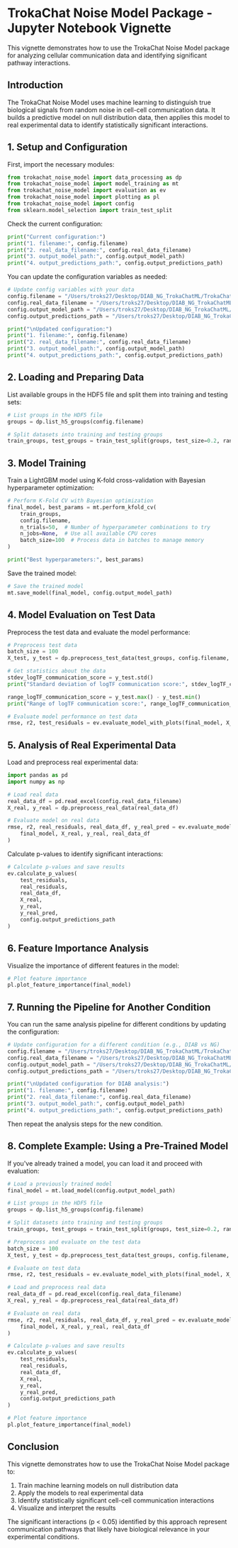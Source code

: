 # TrokaChat Noise Model Package - Jupyter Notebook Vignette

This vignette demonstrates how to use the TrokaChat Noise Model package for analyzing cellular communication data and identifying significant pathway interactions.

## Introduction

The TrokaChat Noise Model uses machine learning to distinguish true biological signals from random noise in cell-cell communication data. It builds a predictive model on null distribution data, then applies this model to real experimental data to identify statistically significant interactions.

## 1. Setup and Configuration

First, import the necessary modules:

```python
from trokachat_noise_model import data_processing as dp
from trokachat_noise_model import model_training as mt
from trokachat_noise_model import evaluation as ev
from trokachat_noise_model import plotting as pl
from trokachat_noise_model import config
from sklearn.model_selection import train_test_split
```

Check the current configuration:

```python
print("Current configuration:")
print("1. filename:", config.filename)
print("2. real_data_filename:", config.real_data_filename)
print("3. output_model_path:", config.output_model_path)
print("4. output_predictions_path:", config.output_predictions_path)
```

You can update the configuration variables as needed:

```python
# Update config variables with your data
config.filename = "/Users/troks27/Desktop/DIAB_NG_TrokaChatML/TrokaChat/HERE/NULLDIST_NG_vs_NG_allpathways.h5"
config.real_data_filename = "/Users/troks27/Desktop/DIAB_NG_TrokaChatML/TrokaChat/HERE/NG DEGs_allpathways.xlsx"
config.output_model_path = "/Users/troks27/Desktop/DIAB_NG_TrokaChatML/TrokaChat/Noise Model/noisemodel_NG.pkl"
config.output_predictions_path = "/Users/troks27/Desktop/DIAB_NG_TrokaChatML/TrokaChat/Noise Model/noise_model_predictions_NG.csv"

print("\nUpdated configuration:")
print("1. filename:", config.filename)
print("2. real_data_filename:", config.real_data_filename)
print("3. output_model_path:", config.output_model_path)
print("4. output_predictions_path:", config.output_predictions_path)
```

## 2. Loading and Preparing Data

List available groups in the HDF5 file and split them into training and testing sets:

```python
# List groups in the HDF5 file
groups = dp.list_h5_groups(config.filename)

# Split datasets into training and testing groups
train_groups, test_groups = train_test_split(groups, test_size=0.2, random_state=42)
```

## 3. Model Training

Train a LightGBM model using K-fold cross-validation with Bayesian hyperparameter optimization:

```python
# Perform K-Fold CV with Bayesian optimization
final_model, best_params = mt.perform_kfold_cv(
    train_groups, 
    config.filename, 
    n_trials=50,  # Number of hyperparameter combinations to try
    n_jobs=None,  # Use all available CPU cores
    batch_size=100  # Process data in batches to manage memory
)

print("Best hyperparameters:", best_params)
```

Save the trained model:

```python
# Save the trained model
mt.save_model(final_model, config.output_model_path)
```

## 4. Model Evaluation on Test Data

Preprocess the test data and evaluate the model performance:

```python
# Preprocess test data
batch_size = 100
X_test, y_test = dp.preprocess_test_data(test_groups, config.filename, batch_size, n_jobs=9)

# Get statistics about the data
stdev_logTF_communication_score = y_test.std()
print("Standard deviation of logTF communication score:", stdev_logTF_communication_score)

range_logTF_communication_score = y_test.max() - y_test.min()
print("Range of logTF communication score:", range_logTF_communication_score)

# Evaluate model performance on test data
rmse, r2, test_residuals = ev.evaluate_model_with_plots(final_model, X_test, y_test)
```

## 5. Analysis of Real Experimental Data

Load and preprocess real experimental data:

```python
import pandas as pd
import numpy as np

# Load real data
real_data_df = pd.read_excel(config.real_data_filename)
X_real, y_real = dp.preprocess_real_data(real_data_df)

# Evaluate model on real data
rmse, r2, real_residuals, real_data_df, y_real_pred = ev.evaluate_model_real_with_plots(
    final_model, X_real, y_real, real_data_df
)
```

Calculate p-values to identify significant interactions:

```python
# Calculate p-values and save results
ev.calculate_p_values(
    test_residuals, 
    real_residuals, 
    real_data_df, 
    X_real, 
    y_real, 
    y_real_pred, 
    config.output_predictions_path
)
```

## 6. Feature Importance Analysis

Visualize the importance of different features in the model:

```python
# Plot feature importance
pl.plot_feature_importance(final_model)
```

## 7. Running the Pipeline for Another Condition

You can run the same analysis pipeline for different conditions by updating the configuration:

```python
# Update configuration for a different condition (e.g., DIAB vs NG)
config.filename = "/Users/troks27/Desktop/DIAB_NG_TrokaChatML/TrokaChat/HERE/NULLDIST_DIAB_vs_NG_allpathways.h5"
config.real_data_filename = "/Users/troks27/Desktop/DIAB_NG_TrokaChatML/TrokaChat/HERE/DIAB DEGs_allpathways.xlsx"
config.output_model_path = "/Users/troks27/Desktop/DIAB_NG_TrokaChatML/TrokaChat/Noise Model/noisemodel_DIAB.pkl"
config.output_predictions_path = "/Users/troks27/Desktop/DIAB_NG_TrokaChatML/TrokaChat/Noise Model/noise_model_predictions_DIAB.csv"

print("\nUpdated configuration for DIAB analysis:")
print("1. filename:", config.filename)
print("2. real_data_filename:", config.real_data_filename)
print("3. output_model_path:", config.output_model_path)
print("4. output_predictions_path:", config.output_predictions_path)
```

Then repeat the analysis steps for the new condition.

## 8. Complete Example: Using a Pre-Trained Model

If you've already trained a model, you can load it and proceed with evaluation:

```python
# Load a previously trained model
final_model = mt.load_model(config.output_model_path)

# List groups in the HDF5 file
groups = dp.list_h5_groups(config.filename)

# Split datasets into training and testing groups
train_groups, test_groups = train_test_split(groups, test_size=0.2, random_state=42)

# Preprocess and evaluate on the test data
batch_size = 100
X_test, y_test = dp.preprocess_test_data(test_groups, config.filename, batch_size, n_jobs=9)

# Evaluate on test data
rmse, r2, test_residuals = ev.evaluate_model_with_plots(final_model, X_test, y_test)

# Load and preprocess real data
real_data_df = pd.read_excel(config.real_data_filename)
X_real, y_real = dp.preprocess_real_data(real_data_df)

# Evaluate on real data
rmse, r2, real_residuals, real_data_df, y_real_pred = ev.evaluate_model_real_with_plots(
    final_model, X_real, y_real, real_data_df
)

# Calculate p-values and save results
ev.calculate_p_values(
    test_residuals, 
    real_residuals, 
    real_data_df, 
    X_real, 
    y_real, 
    y_real_pred, 
    config.output_predictions_path
)

# Plot feature importance
pl.plot_feature_importance(final_model)
```

## Conclusion

This vignette demonstrates how to use the TrokaChat Noise Model package to:
1. Train machine learning models on null distribution data
2. Apply the models to real experimental data
3. Identify statistically significant cell-cell communication interactions
4. Visualize and interpret the results

The significant interactions (p < 0.05) identified by this approach represent communication pathways that likely have biological relevance in your experimental conditions.